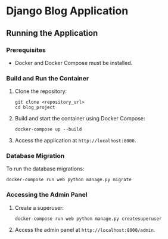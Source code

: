 # Django Blog Application

## Running the Application

### Prerequisites

- Docker and Docker Compose must be installed.

### Build and Run the Container

1. Clone the repository:

   ```
   git clone <repository_url>
   cd blog_project
   ```

2. Build and start the container using Docker Compose:

   ```
   docker-compose up --build
   ```

3. Access the application at `http://localhost:8000`.

### Database Migration

To run the database migrations:

```
docker-compose run web python manage.py migrate
```

### Accessing the Admin Panel

1. Create a superuser:

   ```
   docker-compose run web python manage.py createsuperuser
   ```

2. Access the admin panel at `http://localhost:8000/admin`.

```

```
